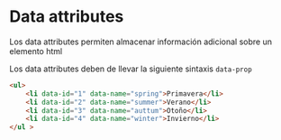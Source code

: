 # Data attributes

Los data attributes permiten almacenar información adicional sobre un elemento html

Los data attributes deben de llevar la siguiente sintaxis `data-prop`
```html
<ul>
    <li data-id="1" data-name="spring">Primavera</li>
    <li data-id="2" data-name="summer">Verano</li>
    <li data-id="3" data-name="auttum">Otoño</li>
    <li data-id="4" data-name="winter">Invierno</li>
</ul >
```